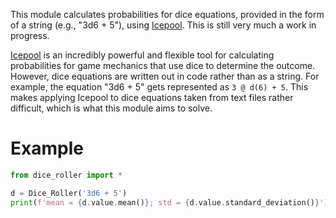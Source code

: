 This module calculates probabilities for dice equations, provided in the form of a string (e.g., "3d6 + 5"), using [Icepool](https://github.com/HighDiceRoller/icepool). This is still very much a work in progress.

[Icepool](https://github.com/HighDiceRoller/icepool) is an incredibly powerful and flexible tool for calculating probabilities for game mechanics that use dice to determine the outcome. However, dice equations are written out in code rather than as a string. For example, the equation "3d6 + 5" gets represented as `3 @ d(6) + 5`. This makes applying Icepool to dice equations taken from text files rather difficult, which is what this module aims to solve.

# Example

```python
from dice_roller import *

d = Dice_Roller('3d6 + 5')
print(f'mean = {d.value.mean()}; std = {d.value.standard_deviation()}')
```